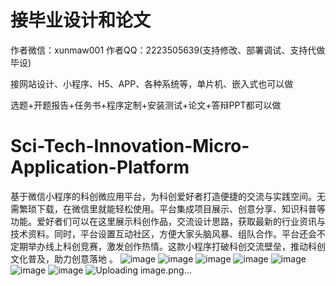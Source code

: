 # 接毕业设计和论文
作者微信：xunmaw001  作者QQ：2223505639(支持修改、部署调试、支持代做毕设)

接网站设计、小程序、H5、APP、各种系统等，单片机、嵌入式也可以做

选题+开题报告+任务书+程序定制+安装测试+论文+答辩PPT都可以做
# Sci-Tech-Innovation-Micro-Application-Platform
基于微信小程序的科创微应用平台，为科创爱好者打造便捷的交流与实践空间。无需繁琐下载，在微信里就能轻松使用。平台集成项目展示、创意分享、知识科普等功能。爱好者们可以在这里展示科创作品，交流设计思路，获取最新的行业资讯与技术资料。同时，平台设置互动社区，方便大家头脑风暴、组队合作。平台还会不定期举办线上科创竞赛，激发创作热情。这款小程序打破科创交流壁垒，推动科创文化普及，助力创意落地 。
![image](https://github.com/user-attachments/assets/0f9a9c41-f5a4-4c83-966d-8c58bf27771b)
![image](https://github.com/user-attachments/assets/0ec58ded-4191-4146-9061-b2387316912d)
![image](https://github.com/user-attachments/assets/e2b59431-18ad-4491-ab77-b84cae67e440)
![image](https://github.com/user-attachments/assets/13f832f7-d1f7-468c-b493-e867f26fe89c)
![image](https://github.com/user-attachments/assets/56b5796b-bc08-4f0d-b816-2a7a754e757e)
![image](https://github.com/user-attachments/assets/df14bba9-bead-4a16-981d-a650965599af)
![image](https://github.com/user-attachments/assets/9b7839a9-916f-4b86-9f8e-476ec32a29b4)
![Uploading image.png…]()
